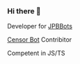 ### Hi there 👋

Developer for [JPBBots](https://github.com/JPBBots)

[Censor Bot](https://github.com/JPBBots/censorbot) Contribitor

Competent in JS/TS
